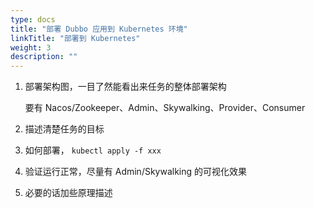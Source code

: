 ```yaml
---
type: docs
title: "部署 Dubbo 应用到 Kubernetes 环境"
linkTitle: "部署到 Kubernetes"
weight: 3
description: ""
---
```


1. 部署架构图，一目了然能看出来任务的整体部署架构

    要有 Nacos/Zookeeper、Admin、Skywalking、Provider、Consumer

2. 描述清楚任务的目标

3. 如何部署， `kubectl apply -f xxx`

4. 验证运行正常，尽量有 Admin/Skywalking 的可视化效果

5. 必要的话加些原理描述
